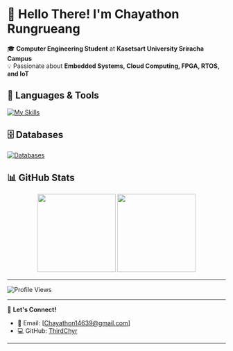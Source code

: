 # 👋 Hello There! I'm **Chayathon Rungrueang**  

🎓 **Computer Engineering Student** at **Kasetsart University Sriracha Campus**  
💡 Passionate about **Embedded Systems, Cloud Computing, FPGA, RTOS, and IoT**  

## 🚀 **Languages & Tools**
[![My Skills](https://skillicons.dev/icons?i=c,cpp,ts,javascript,py&center=true&perline=10)](https://skill-icons-builder.vercel.app/)

## 🗄 **Databases**
[![Databases](https://skillicons.dev/icons?i=mongodb,mysql)](https://skillicons.dev)

## 📊 **GitHub Stats**
<p align="center">
  <img height="180em" src="https://github-readme-stats.vercel.app/api?username=ThirdChyr&show_icons=true&theme=tokyonight&hide_border=true" />
  <img height="180em" src="https://github-readme-stats.vercel.app/api/top-langs/?username=ThirdChyr&layout=compact&theme=tokyonight&hide_border=true" />
</p>

---

![Profile Views](https://komarev.com/ghpvc/?username=ThirdChyr&color=blue)

---

🔗 **Let's Connect!**  
- 📧 Email: [Chayathon14639@gmail.com]  
- 💻 GitHub: [ThirdChyr](https://github.com/ThirdChyr)  

---
